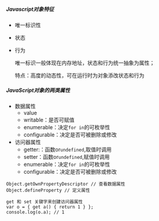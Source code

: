 ##### Javascript对象特征

- 唯一标识性

- 状态

- 行为

  唯一标识一般体现在内存地址，状态和行为统一抽象为属性；

  特点：高度的动态性，可在运行时为对象添改状态和行为



##### JavaScript对象的两类属性

- 数据属性
  - value
  - writable：是否可赋值
  - enumerable：决定`for in`的可枚举性
  - configurable：决定是否可被删除或修改
- 访问器属性
  - getter:：函数or`undefined`,取值时调用
  - setter：函数or`undefined`,赋值时调用
  - enumerable：决定`for in`的可枚举性
  - configurable：决定是否可被删除或修改

```
Object.getOwnPropertyDescriptor // 查看数据属性
Object.defineProperty // 定义属性

get 和 set 关键字来创建访问器属性
var o = { get a() { return 1 } };
console.log(o.a); // 1

```

